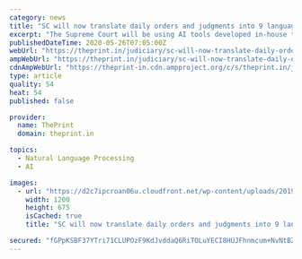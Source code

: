 ```yaml
---
category: news
title: "SC will now translate daily orders and judgments into 9 languages using AI tools"
excerpt: "The Supreme Court will be using AI tools developed in-house to reduce human intervention in translating judicial documents."
publishedDateTime: 2020-05-26T07:05:00Z
webUrl: "https://theprint.in/judiciary/sc-will-now-translate-daily-orders-and-judgments-into-9-languages-using-ai-tools/429597/"
ampWebUrl: "https://theprint.in/judiciary/sc-will-now-translate-daily-orders-and-judgments-into-9-languages-using-ai-tools/429597/?amp"
cdnAmpWebUrl: "https://theprint-in.cdn.ampproject.org/c/s/theprint.in/judiciary/sc-will-now-translate-daily-orders-and-judgments-into-9-languages-using-ai-tools/429597/?amp"
type: article
quality: 54
heat: 54
published: false

provider:
  name: ThePrint
  domain: theprint.in

topics:
  - Natural Language Processing
  - AI

images:
  - url: "https://d2c7ipcroan06u.cloudfront.net/wp-content/uploads/2019/11/SC.jpeg"
    width: 1200
    height: 675
    isCached: true
    title: "SC will now translate daily orders and judgments into 9 languages using AI tools"

secured: "fGPpKSBF37YTri71CLUPOzF9KdJvddaQ6RiTOLuYECI8HUJFhnmcum+NvNtBZUcjQu1BRTcnwV/Jh9dJV7qmbAuvFAdzINDwjm5EaJWZ2Tl0wpUibj83D5ISQDINLvwOASlzfdqDgp/yiJYxUwCVvdaJt8r4zyEQslVoMOtk5LV1yZ19w5BLOd7xolPmKfeIlSX+x0zyymRtgj9rN57DT5r8GdV6olhHDQRJnkccsqa1oqhG7dhqIVcI2AHG8CZsHdgDp7vwLJieg8O3nw5DD0T0XNUNNBA+sBZIBRb/nIT6xIlRd35Uk/zztTPDNWigE4WAgRzjWCzTj60qISAeuVhOrPFlav/NCN2bUk8rZqAfBFEEmDYM0pU0bFKWPTGYLcGXujWhc57q4k4tKnyEwznAQONbd578WzMEXKtzTz8Nk6bf5GI9oK0feqmZuNrN9MepatGK0b260f7mrmE46h6ykYdDf7em95fVHE++5DM=;Ygr4K2zlDFa2T05/9AStSA=="
---
```


